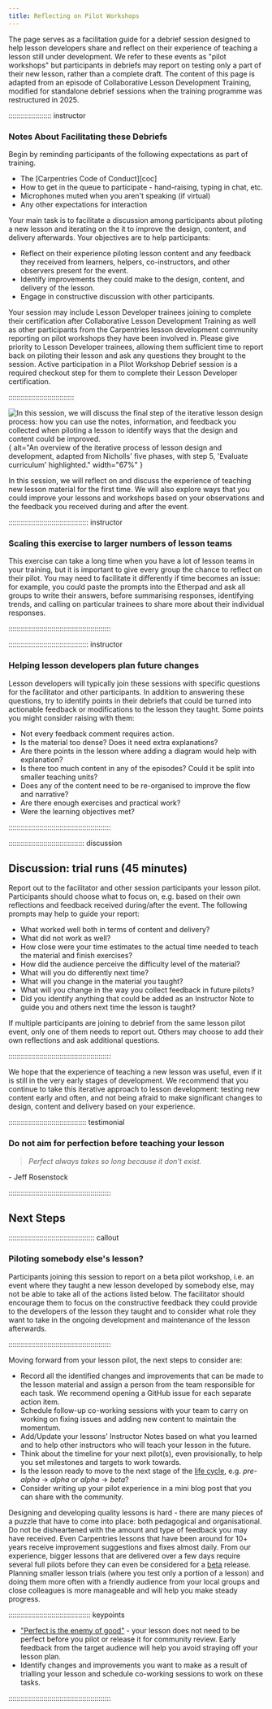 ```yaml
---
title: Reflecting on Pilot Workshops
---
```


The page serves as a facilitation guide for a debrief session designed to help lesson developers share and reflect on their experience of teaching a lesson still under development.
We refer to these events as "pilot workshops" but participants in debriefs may report on testing only a part of their new lesson, rather than a complete draft.
The content of this page is adapted from an episode of Collaborative Lesson Development Training, modified for standalone debrief sessions when the training programme was restructured in 2025.

::::::::::::::::::::: instructor 

### Notes About Facilitating these Debriefs
Begin by reminding participants of the following expectations as part of training.

* The [Carpentries Code of Conduct][coc]
* How to get in the queue to participate - hand-raising, typing in chat, etc.
* Microphones muted when you aren't speaking (if virtual)
* Any other expectations for interaction

Your main task is to facilitate a discussion among participants about piloting a new lesson and iterating on the it to improve the design, content, and delivery afterwards.
Your objectives are to help participants:

* Reflect on their experience piloting lesson content and any feedback they received from learners, helpers, co-instructors, and other observers present for the event.
* Identify improvements they could make to the design, content, and delivery of the lesson.
* Engage in constructive discussion with other participants.

Your session may include Lesson Developer trainees joining to complete their certification after Collaborative Lesson Development Training as well as other participants from the Carpentries lesson development community reporting on pilot workshops they have been involved in.
Please give priority to Lesson Developer trainees, allowing them sufficient time to report back on piloting their lesson and ask any questions they brought to the session.
Active participation in a Pilot Workshop Debrief session is a required checkout step for them to complete their Lesson Developer certification.

::::::::::::::::::::::::::::::::

![
In this session, we will discuss the final step of the iterative lesson design process:
how you can use the notes, information, and feedback you collected when piloting a lesson
to identify ways that the design and content could be improved.
](./fig/cldt-step-5.svg){
alt="An overview of the iterative process of lesson design and development, 
adapted from Nicholls' five phases,
with step 5, 'Evaluate curriculum' highlighted."
width="67%"
}

In this session, we will reflect on and discuss the experience of teaching new lesson material for the first time.
We will also explore ways that you could improve your lessons and workshops based on your observations and the feedback you received during and after the event.

::::::::::::::::::::::::::::::::::::::: instructor

### Scaling this exercise to larger numbers of lesson teams
This exercise can take a long time when you have a lot of lesson teams in your training, but it is important to give every group the chance to reflect on their pilot. 
You may need to facilitate it differently if time becomes an issue:
for example, you could paste the prompts into the Etherpad and ask all groups to write their answers, before summarising responses, identifying trends, and calling on particular trainees to share more about their individual responses.

::::::::::::::::::::::::::::::::::::::::::::::::::

::::::::::::::::::::::::::::::::::::::: instructor

### Helping lesson developers plan future changes
Lesson developers will typically join these sessions with specific questions for the facilitator and other participants.
In addition to answering these questions, try to identify points in their debriefs that could be turned into actionable feedback or modifications to the lesson they taught.
Some points you might consider raising with them:

* Not every feedback comment requires action.
* Is the material too dense? Does it need extra explanations?
* Are there points in the lesson where adding a diagram would help with explanation?
* Is there too much content in any of the episodes? Could it be split into smaller teaching units?
* Does any of the content need to be re-organised to improve the flow and narrative?
* Are there enough exercises and practical work?
* Were the learning objectives met?

::::::::::::::::::::::::::::::::::::::::::::::::::

:::::::::::::::::::::::::::::::::::::  discussion

## Discussion: trial runs (45 minutes)
Report out to the facilitator and other session participants your lesson pilot.
Participants should choose what to focus on, e.g. based on their own reflections and feedback received during/after the event.
The following prompts may help to guide your report:

* What worked well both in terms of content and delivery?
* What did not work as well?
* How close were your time estimates to the actual time needed to teach the material and finish exercises?
* How did the audience perceive the difficulty level of the material?
* What will you do differently next time?
* What will you change in the material you taught?
* What will you change in the way you collect feedback in future pilots?
* Did you identify anything that could be added as an Instructor Note to guide you and others next time the lesson is taught?

If multiple participants are joining to debrief from the same lesson pilot event, only one of them needs to report out.
Others may choose to add their own reflections and ask additional questions.

::::::::::::::::::::::::::::::::::::::::::::::::::

We hope that the experience of teaching a new lesson was useful, even if it is still in the very early stages of development.
We recommend that you continue to take this iterative approach to lesson development: testing new content early and often, and not being afraid to make significant changes to design, content and delivery based on your experience.

:::::::::::::::::::::::::::::::::::::: testimonial

### Do not aim for perfection before teaching your lesson

> _Perfect always takes so long because it don't exist._

\- Jeff Rosenstock

::::::::::::::::::::::::::::::::::::::::::::::::::

## Next Steps

:::::::::::::::::::::::::::::::::::::::::: callout

### Piloting somebody else's lesson?
Participants joining this session to report on a beta pilot workshop, i.e. an event where they taught a new lesson developed by somebody else, may not be able to take all of the actions listed below.
The facilitator should encourage them to focus on the constructive feedback they could provide to the developers of the lesson they taught and to consider what role they want to take in the ongoing development and maintenance of the lesson afterwards.

::::::::::::::::::::::::::::::::::::::::::::::::::

Moving forward from your lesson pilot, the next steps to consider are:

* Record all the identified changes and improvements that can be made to the lesson material and assign a person from the team responsible for each task. 
  We recommend opening a GitHub issue for each separate action item.
* Schedule follow-up co-working sessions with your team to carry on working on fixing issues and adding new content to maintain the momentum.
* Add/Update your lessons' Instructor Notes based on what you learned and to help other instructors who will teach your lesson in the future.
* Think about the timeline for your next pilot(s), even provisionally, to help you set milestones and targets to work towards.
* Is the lesson ready to move to the next stage of the [life cycle](https://docs.carpentries.org/resources/curriculum/lesson-life-cycle.html), e.g. _pre-alpha_ -> _alpha_ or _alpha_ -> _beta_?
* Consider writing up your pilot experience in a mini blog post that you can share with the community.

Designing and developing quality lessons is hard - there are many pieces of a puzzle that have to come into place: both pedagogical and organisational. 
Do not be disheartened with the amount and type of feedback you may have received. 
Even Carpentries lessons that have been around for 10+ years receive improvement suggestions and fixes almost daily. 
From our experience, bigger lessons that are delivered over a few days require several full pilots before they can even be considered for a [beta](https://carpentries.github.io/curriculum-development/the-lesson-life-cycle.html) release. 
Planning smaller lesson trials (where you test only a portion of a lesson) and doing them more often with a friendly audience from your local groups and close colleagues is more manageable and will help you make steady progress.

:::::::::::::::::::::::::::::::::::::::: keypoints

* ["Perfect is the enemy of good"](https://en.wikipedia.org/wiki/Perfect_is_the_enemy_of_good) - your lesson does not need to be perfect before you pilot or release it for community review. Early feedback from the target audience will help you avoid straying off your lesson plan.
* Identify changes and improvements you want to make as a result of trialling your lesson and schedule co-working sessions to work on these tasks.

::::::::::::::::::::::::::::::::::::::::::::::::::



